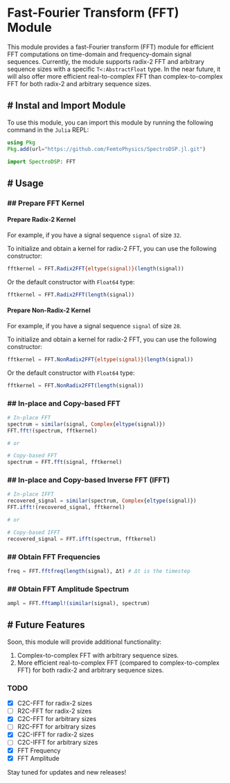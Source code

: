 # Fast-Fourier Transform (FFT) Module

This module provides a fast-Fourier transform (FFT) module for efficient FFT computations on time-domain and frequency-domain signal sequences. Currently, the module supports radix-2 FFT and arbitrary sequence sizes with a specific `T<:AbstractFloat` type. In the near future, it will also offer more efficient real-to-complex FFT than complex-to-complex FFT for both radix-2 and arbitrary sequence sizes.

## # Instal and Import Module

To use this module, you can import this module by running the following command in the `Julia` REPL:

```julia
using Pkg
Pkg.add(url="https://github.com/FemtoPhysics/SpectroDSP.jl.git")

import SpectroDSP: FFT
```

## # Usage

### ## Prepare FFT Kernel

#### Prepare Radix-2 Kernel

For example, if you have a signal sequence `signal` of size `32`.

To initialize and obtain a kernel for radix-2 FFT, you can use the following constructor:

```julia
fftkernel = FFT.Radix2FFT{eltype(signal)}(length(signal))
```

Or the default constructor with `Float64` type:

```julia
fftkernel = FFT.Radix2FFT(length(signal))
```

#### Prepare Non-Radix-2 Kernel

For example, if you have a signal sequence `signal` of size `28`.

To initialize and obtain a kernel for radix-2 FFT, you can use the following constructor:

```julia
fftkernel = FFT.NonRadix2FFT{eltype(signal)}(length(signal))
```

Or the default constructor with `Float64` type:

```julia
fftkernel = FFT.NonRadix2FFT(length(signal))
```

### ## In-place and Copy-based FFT

```julia
# In-place FFT
spectrum = similar(signal, Complex{eltype(signal)})
FFT.fft!(spectrum, fftkernel)

# or

# Copy-based FFT
spectrum = FFT.fft(signal, fftkernel)
```

### ## In-place and Copy-based Inverse FFT (IFFT)

```julia
# In-place IFFT
recovered_signal = similar(spectrum, Complex{eltype(signal)})
FFT.ifft!(recovered_signal, fftkernel)

# or

# Copy-based IFFT
recovered_signal = FFT.ifft(spectrum, fftkernel)
```

### ## Obtain FFT Frequencies

```julia
freq = FFT.fftfreq(length(signal), Δt) # Δt is the timestep
```

### ## Obtain FFT Amplitude Spectrum

```julia
ampl = FFT.fftampl!(similar(signal), spectrum)
```

## # Future Features

Soon, this module will provide additional functionality:

1. Complex-to-complex FFT with arbitrary sequence sizes.
2. More efficient real-to-complex FFT (compared to complex-to-complex FFT) for both radix-2 and arbitrary sequence sizes.

### TODO

- [x] C2C-FFT for radix-2 sizes
- [ ] R2C-FFT for radix-2 sizes
- [x] C2C-FFT for arbitrary sizes
- [ ] R2C-FFT for arbitrary sizes
- [x] C2C-IFFT for radix-2 sizes
- [ ] C2C-IFFT for arbitrary sizes
- [x] FFT Frequency
- [x] FFT Amplitude

Stay tuned for updates and new releases!